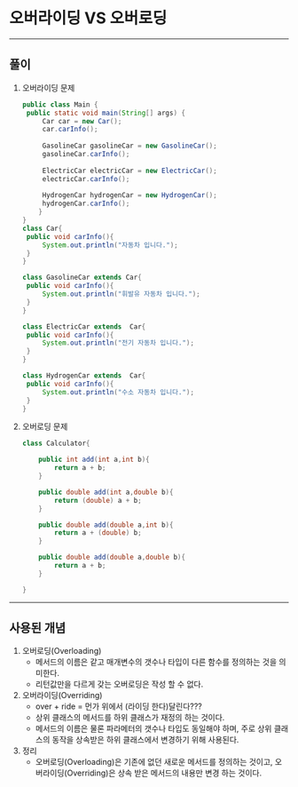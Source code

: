 

#  오버라이딩 VS 오버로딩 

> 

---

## 풀이 

1. 오버라이딩 문제 

   ```java
   public class Main {
   	public static void main(String[] args) {
   		Car car = new Car();
   		car.carInfo();
   		
   		GasolineCar gasolineCar = new GasolineCar();
   		gasolineCar.carInfo();
   		
   		ElectricCar electricCar = new ElectricCar();
   		electricCar.carInfo();
   		
   		HydrogenCar hydrogenCar = new HydrogenCar();
   		hydrogenCar.carInfo();
       }
   }
   class Car{
   	public void carInfo(){
   		System.out.println("자동차 입니다.");
   	}
   }
   
   class GasolineCar extends Car{
   	public void carInfo(){
   		System.out.println("휘발유 자동차 입니다.");
   	}
   }
   
   class ElectricCar extends  Car{
   	public void carInfo(){
   		System.out.println("전기 자동차 입니다.");
   	}
   }
   
   class HydrogenCar extends  Car{
   	public void carInfo(){
   		System.out.println("수소 자동차 입니다.");
   	}
   }
   ```

2. 오버로딩 문제 

   ```java
   class Calculator{
   
       public int add(int a,int b){
           return a + b;
       }
   
       public double add(int a,double b){
           return (double) a + b;
       }
   
       public double add(double a,int b){
           return a + (double) b;
       }
   
       public double add(double a,double b){
           return a + b;
       }
   
   }
   ```


---

## 사용된 개념

1. 오버로딩(Overloading)
   - 메서드의 이름은 같고 매개변수의 갯수나 타입이 다른 함수를 정의하는 것을 의미한다.
   - 리턴값만을 다르게 갖는 오버로딩은 작성 할 수 없다.
2. 오버라이딩(Overriding)
   - over + ride =  먼가 위에서 (라이딩 한다)달린다???
   - 상위 클래스의 메서드를 하위 클래스가 재정의 하는 것이다.
   - 메서드의 이름은 물론 파라메터의 갯수나 타입도 동일해야 하며, 주로 상위 클래스의 동작을 상속받은 하위 클래스에서 변경하기 위해 사용된다.
3. 정리 
   - 오버로딩(Overloading)은 기존에 없던 새로운 메서드를 정의하는 것이고,
     오버라이딩(Overriding)은 상속 받은 메서드의 내용만 변경 하는 것이다.
